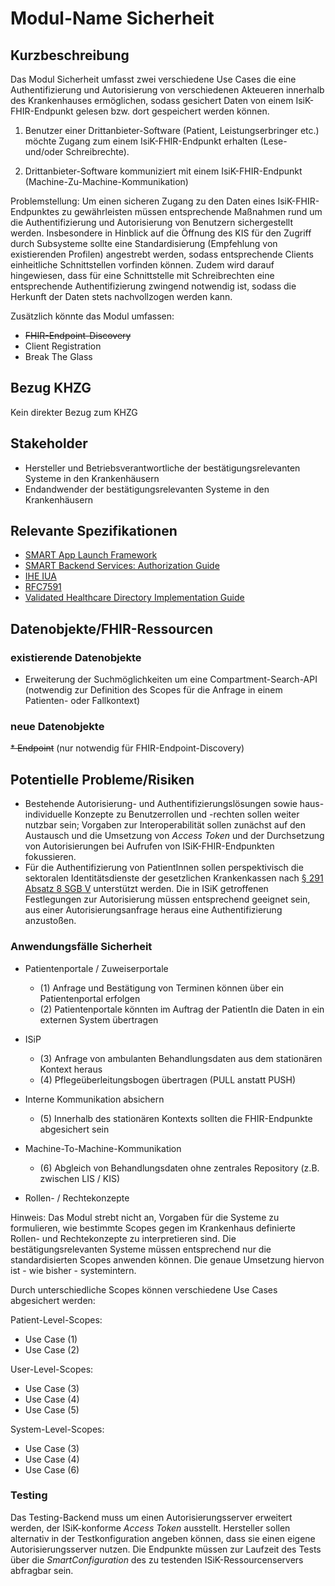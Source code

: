 # Modul-Name Sicherheit

## Kurzbeschreibung
Das Modul Sicherheit umfasst zwei verschiedene Use Cases die eine Authentifizierung und Autorisierung von verschiedenen Akteueren innerhalb des Krankenhauses ermöglichen, sodass gesichert Daten von einem IsiK-FHIR-Endpunkt gelesen bzw. dort gespeichert werden können.

1. Benutzer einer Drittanbieter-Software (Patient, Leistungserbringer etc.) möchte Zugang zum einem IsiK-FHIR-Endpunkt erhalten (Lese- und/oder Schreibrechte).

2. Drittanbieter-Software kommuniziert mit einem IsiK-FHIR-Endpunkt (Machine-Zu-Machine-Kommunikation)

Problemstellung: Um einen sicheren Zugang zu den Daten eines IsiK-FHIR-Endpunktes zu gewährleisten müssen entsprechende Maßnahmen rund um die Authentifizierung und Autorisierung von Benutzern sichergestellt werden. Insbesondere in Hinblick auf die Öffnung des KIS für den Zugriff durch Subsysteme sollte eine Standardisierung (Empfehlung von existierenden Profilen) angestrebt werden, sodass entsprechende Clients einheitliche Schnittstellen vorfinden können. Zudem wird darauf hingewiesen, dass für eine Schnittstelle mit Schreibrechten eine entsprechende Authentifizierung zwingend notwendig ist, sodass die Herkunft der Daten stets nachvollzogen werden kann.

Zusätzlich könnte das Modul umfassen:
- ~~FHIR-Endpoint-Discovery~~
- Client Registration
- Break The Glass

## Bezug KHZG
Kein direkter Bezug zum KHZG

## Stakeholder

* Hersteller und Betriebsverantwortliche der bestätigungsrelevanten Systeme in den Krankenhäusern
* Endandwender der bestätigungsrelevanten Systeme in den Krankenhäusern

## Relevante Spezifikationen
* [SMART App Launch Framework](http://hl7.org/fhir/smart-app-launch/index.html)
* [SMART Backend Services: Authorization Guide](https://hl7.org/fhir/uv/bulkdata/authorization/index.html)
* [IHE IUA](https://profiles.ihe.net/ITI/IUA/index.html)
* [RFC7591](https://tools.ietf.org/html/rfc7591)
* [Validated Healthcare Directory Implementation Guide](http://hl7.org/fhir/uv/vhdir/2018Jan/index.html)

## Datenobjekte/FHIR-Ressourcen

### existierende Datenobjekte

* Erweiterung der Suchmöglichkeiten um eine Compartment-Search-API (notwendig zur Definition des Scopes für die Anfrage in einem Patienten- oder Fallkontext)

### neue Datenobjekte
~~* Endpoint~~ (nur notwendig für FHIR-Endpoint-Discovery)


## Potentielle Probleme/Risiken
* Bestehende Autorisierung- und Authentifizierungslösungen sowie haus-individuelle Konzepte zu Benutzerrollen und -rechten sollen weiter nutzbar sein; Vorgaben zur Interoperabilität sollen zunächst auf den Austausch und die Umsetzung von _Access Token_ und der Durchsetzung von Autorisierungen bei Aufrufen von ISiK-FHIR-Endpunkten fokussieren.
* Für die Authentifizierung von PatientInnen sollen perspektivisch die sektoralen Identitätsdienste der gesetzlichen Krankenkassen nach [§ 291 Absatz 8 SGB V](https://www.gesetze-im-internet.de/sgb_5/__291.html) unterstützt werden. Die in ISiK getroffenen Festlegungen zur Autorisierung müssen entsprechend geeignet sein, aus einer Autorisierungsanfrage heraus eine Authentifizierung anzustoßen.

### Anwendungsfälle Sicherheit

* Patientenportale / Zuweiserportale 
    * (1) Anfrage und Bestätigung von Terminen können über ein Patientenportal erfolgen
    * (2) Patientenportale könnten im Auftrag der PatientIn die Daten in ein externen System übertragen

* ISiP
    * (3) Anfrage von ambulanten Behandlungsdaten aus dem stationären Kontext heraus
    * (4) Pflegeüberleitungsbogen übertragen (PULL anstatt PUSH)

* Interne Kommunikation absichern
    * (5) Innerhalb des stationären Kontexts sollten die FHIR-Endpunkte abgesichert sein

* Machine-To-Machine-Kommunikation
    * (6) Abgleich von Behandlungsdaten ohne zentrales Repository (z.B. zwischen LIS / KIS)

* Rollen- / Rechtekonzepte

Hinweis: Das Modul strebt nicht an, Vorgaben für die Systeme zu formulieren, wie bestimmte Scopes gegen im Krankenhaus definierte Rollen- und Rechtekonzepte zu interpretieren sind. Die bestätigungsrelevanten Systeme müssen entsprechend nur die standardisierten Scopes anwenden können. Die genaue Umsetzung hiervon ist - wie bisher - systemintern.

Durch unterschiedliche Scopes können verschiedene Use Cases abgesichert werden:

Patient-Level-Scopes:
- Use Case (1)
- Use Case (2)

User-Level-Scopes:
- Use Case (3)
- Use Case (4)
- Use Case (5)

System-Level-Scopes:
- Use Case (3)
- Use Case (4)
- Use Case (6)

### Testing

Das Testing-Backend muss um einen Autorisierungsserver erweitert werden, der ISiK-konforme _Access Token_ ausstellt. Hersteller sollen alternativ in der Testkonfiguration angeben können, dass sie einen eigene Autorisierungsserver nutzen. Die Endpunkte müssen zur Laufzeit des Tests über die _SmartConfiguration_ des zu testenden ISiK-Ressourcenservers abfragbar sein.
  
